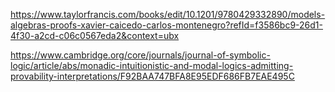 https://www.taylorfrancis.com/books/edit/10.1201/9780429332890/models-algebras-proofs-xavier-caicedo-carlos-montenegro?refId=f3586bc9-26d1-4f30-a2cd-c06c0567eda2&context=ubx

https://www.cambridge.org/core/journals/journal-of-symbolic-logic/article/abs/monadic-intuitionistic-and-modal-logics-admitting-provability-interpretations/F92BAA747BFA8E95EDF686FB7EAE495C
